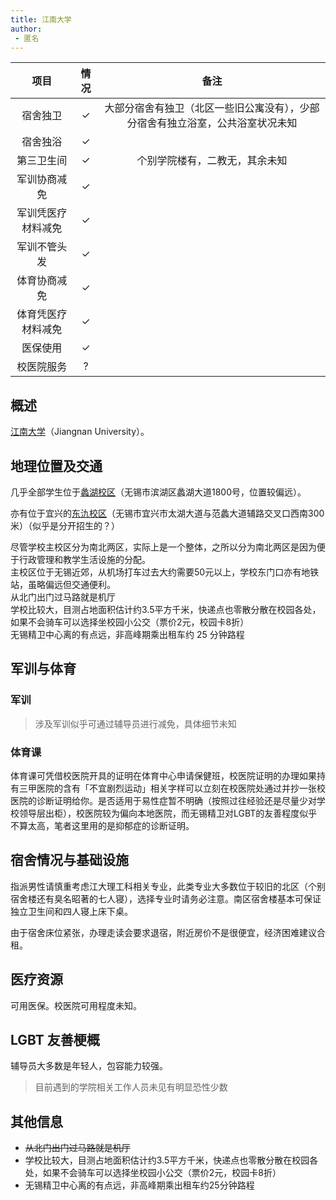 ```yaml
---
title: 江南大学
author: 
 - 匿名
---
```



|        项目        | 情况 |     备注     |
| :----------------: | :--: | :----------: |
|      宿舍独卫      |  ✓   |  大部分宿舍有独卫（北区一些旧公寓没有），少部分宿舍有独立浴室，公共浴室状况未知  |
|      宿舍独浴      |  ✓   ||
|     第三卫生间     |  ✓   |个别学院楼有，二教无，其余未知|
|    军训协商减免    |  ✓||
| 军训凭医疗材料减免 |  ✓  ||
|    军训不管头发    |  ✓   |  |
|    体育协商减免    |  ✓   ||
| 体育凭医疗材料减免 |  ✓   ||
|      医保使用      |  ✓   ||
|     校医院服务     |  ?   ||

## 概述

[江南大学](https://www.jiangnan.edu.cn/)（Jiangnan University）。

## 地理位置及交通

几乎全部学生位于[蠡湖校区](https://amap.com/place/B01FE0I99I)（无锡市滨湖区蠡湖大道1800号，位置较偏远）。

亦有位于宜兴的[东氿校区](https://amap.com/place/B0HUDUK2ZY)（无锡市宜兴市太湖大道与范蠡大道辅路交叉口西南300米）（似乎是分开招生的？）

尽管学校主校区分为南北两区，实际上是一个整体，之所以分为南北两区是因为便于行政管理和教学生活设施的分配。  
主校区位于无锡近郊，从机场打车过去大约需要50元以上，学校东门口亦有地铁站，虽略偏远但交通便利。  
从北门出门过马路就是机厅  
学校比较大，目测占地面积估计约3.5平方千米，快递点也零散分散在校园各处，如果不会骑车可以选择坐校园小公交（票价2元，校园卡8折）  
无锡精卫中心离的有点远，非高峰期乘出租车约 25 分钟路程  

## 军训与体育

### 军训

> 涉及军训似乎可通过辅导员进行减免，具体细节未知

### 体育课

体育课可凭借校医院开具的证明在体育中心申请保健班，校医院证明的办理如果持有三甲医院的含有「不宜剧烈运动」相关字样可以立刻在校医院处通过并抄一张校医院的诊断证明给你。是否适用于易性症暂不明确（按照过往经验还是尽量少对学校领导层出柜），校医院较为偏向本地医院，而无锡精卫对LGBT的友善程度似乎不算太高，笔者这里用的是抑郁症的诊断证明。

<!-- #### 体测 -->

## 宿舍情况与基础设施

指派男性请慎重考虑江大理工科相关专业，此类专业大多数位于较旧的北区（个别宿舍楼还有臭名昭著的七人寝），选择专业时请务必注意。南区宿舍楼基本可保证独立卫生间和四人寝上床下桌。

由于宿舍床位紧张，办理走读会要求退宿，附近房价不是很便宜，经济困难建议合租。

## 医疗资源

可用医保。校医院可用程度未知。

## LGBT 友善梗概

辅导员大多数是年轻人，包容能力较强。

> 目前遇到的学院相关工作人员未见有明显恐性少数

<!-- ### 跨性别分别情况 -->

<!-- ### 院系探路 -->

## 其他信息

- ~~从北门出门过马路就是机厅~~
- 学校比较大，目测占地面积估计约3.5平方千米，快递点也零散分散在校园各处，如果不会骑车可以选择坐校园小公交（票价2元，校园卡8折）
- 无锡精卫中心离的有点远，非高峰期乘出租车约25分钟路程

<!-- ## 投稿人联系方式 -->
